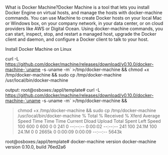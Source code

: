 What is Docker Machine?Docker Machine is a tool that lets you install Docker Engine on virtual hosts, and manage the hosts with docker-machine commands. You can use Machine to create Docker hosts on your local Mac or Windows box, on your company network, in your data center, or on cloud providers like AWS or Digital Ocean.
Using docker-machine commands, you can start, inspect, stop, and restart a managed host, upgrade the Docker client and daemon, and configure a Docker client to talk to your host.

Install Docker Machine on Linux

curl -L https://github.com/docker/machine/releases/download/v0.10.0/docker-machine-`uname -s`-`uname -m` >/tmp/docker-machine && chmod +x /tmp/docker-machine && sudo cp /tmp/docker-machine /usr/local/bin/docker-machine

output:
root@osboxes:/appl/template# curl -L https://github.com/docker/machine/releases/download/v0.10.0/docker-machine-`uname -s`-`uname -m` >/tmp/docker-machine &&
>   chmod +x /tmp/docker-machine &&
>   sudo cp /tmp/docker-machine /usr/local/bin/docker-machine
  % Total    % Received % Xferd  Average Speed   Time    Time     Time  Current
                                 Dload  Upload   Total   Spent    Left  Speed
100   600    0   600    0     0    241      0 --:--:--  0:00:02 --:--:--   241
100 24.1M  100 24.1M    0     0  2665k      0  0:00:09  0:00:09 --:--:-- 5643k

root@osboxes:/appl/template# docker-machine version
docker-machine version 0.10.0, build 76ed2a6


